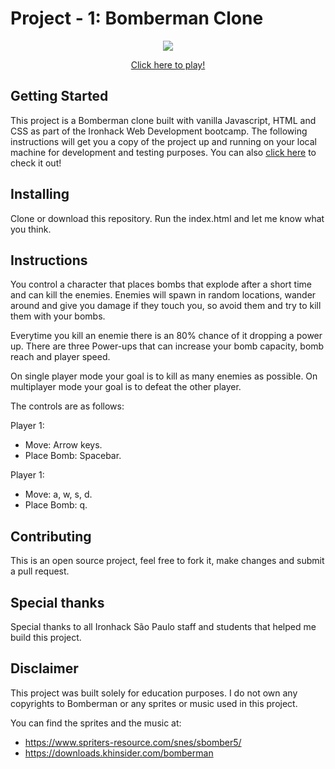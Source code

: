 # Project - 1: Bomberman Clone
<p align="center">
  <img src="https://media.giphy.com/media/VHlEsWemVkwVqAsAKY/giphy.gif" />
</p>

<p align="center">
 <a href="https://danielcspaiva.github.io/Ironhack-Bomberman-Clone/">Click here to play!</a>
</p>

## Getting Started
This project is a Bomberman clone built with vanilla Javascript, HTML and CSS as part of the Ironhack Web Development bootcamp. The following instructions will get you a copy of the project up and running on your local machine for development and testing purposes. You can also [click here](https://danielcspaiva.github.io/Bomberman-Clone/) to check it out!

## Installing

Clone or download this repository. Run the index.html and let me know what you think.

## Instructions

You control a character that places bombs that explode after a short time and can kill the enemies. Enemies will spawn in random locations, wander around and give you damage if they touch you, so avoid them and try to kill them with your bombs.

Everytime you kill an enemie there is an 80% chance of it dropping a power up. There are three Power-ups that can increase your bomb capacity, bomb reach and player speed.

On single player mode your goal is to kill as many enemies as possible. On multiplayer mode your goal is to defeat the other player. 

The controls are as follows:

Player 1:
* Move: Arrow keys.
* Place Bomb: Spacebar.

Player 1:
* Move: a, w, s, d.
* Place Bomb: q.

## Contributing

This is an open source project, feel free to fork it, make changes and submit a pull request.

## Special thanks

Special thanks to all Ironhack São Paulo staff and students that helped me build this project.

## Disclaimer

This project was built solely for education purposes. I do not own any copyrights to Bomberman or any sprites or music used in this project.

You can find the sprites and the music at: 
* https://www.spriters-resource.com/snes/sbomber5/
* https://downloads.khinsider.com/bomberman
